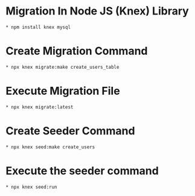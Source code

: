 # Migration In Node JS (Knex) Library
    * npm install knex mysql
# Create Migration Command 
    * npx knex migrate:make create_users_table
# Execute Migration File 
    * npx knex migrate:latest
# Create Seeder Command
    * npx knex seed:make create_users
# Execute the seeder command
    * npx knex seed:run
